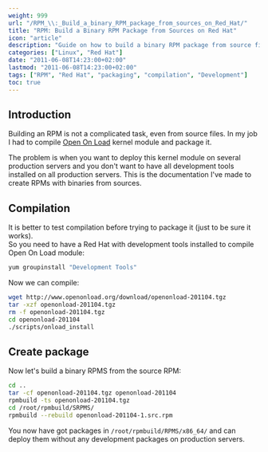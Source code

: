 ```yaml
---
weight: 999
url: "/RPM_\\:_Build_a_binary_RPM_package_from_sources_on_Red_Hat/"
title: "RPM: Build a Binary RPM Package from Sources on Red Hat"
icon: "article"
description: "Guide on how to build a binary RPM package from source files on Red Hat systems, including compilation and packaging steps."
categories: ["Linux", "Red Hat"]
date: "2011-06-08T14:23:00+02:00"
lastmod: "2011-06-08T14:23:00+02:00"
tags: ["RPM", "Red Hat", "packaging", "compilation", "Development"]
toc: true
---
```


## Introduction

Building an RPM is not a complicated task, even from source files. In my job I had to compile [Open On Load](https://www.openonload.org/) kernel module and package it.

The problem is when you want to deploy this kernel module on several production servers and you don't want to have all development tools installed on all production servers. This is the documentation I've made to create RPMs with binaries from sources.

## Compilation

It is better to test compilation before trying to package it (just to be sure it works).  
So you need to have a Red Hat with development tools installed to compile Open On Load module:

```bash
yum groupinstall "Development Tools"
```

Now we can compile:

```bash
wget http://www.openonload.org/download/openonload-201104.tgz
tar -xzf openonload-201104.tgz
rm -f openonload-201104.tgz
cd openonload-201104
./scripts/onload_install
```

## Create package

Now let's build a binary RPMS from the source RPM:

```bash
cd ..
tar -cf openonload-201104.tgz openonload-201104
rpmbuild -ts openonload-201104.tgz
cd /root/rpmbuild/SRPMS/
rpmbuild --rebuild openonload-201104-1.src.rpm
```

You now have got packages in `/root/rpmbuild/RPMS/x86_64/` and can deploy them without any development packages on production servers.